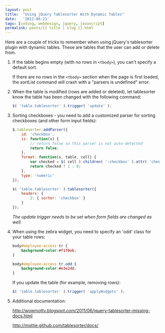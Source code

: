 ```yaml
---
layout: post
title:  "Using jQuery Tablesorter With Dynamic Tables"
date:   '2012-06-21'
tags: [coding, webdesign, jquery, javascript]
permalink: posts/{{ title | slug }}.html
---
```

Here are a couple of tricks to remember when using jQuery's tablesorter plugin with dynamic tables. These are tables that the user can add or delete from.

1. If the table begins empty (with no rows in `<tbody>`), you can't
specify a default sort.

	If there are no rows in the `<tbody>` section when the page is first
	loaded, the sortList command will crash with a "parsers is undefined"
	error.

2. When the table is modified (rows are added or deleted), let tablesorter
know the table has been changed with the following command:

	~~~ javascript
	$( 'table.tablesorter' ).trigger( 'update' );
	~~~

3. Sorting checkboxes - you need to add a customized parser for sorting
checkboxes (and other form input fields):

	~~~ javascript
	$.tablesorter.addParser({
	    id: 'checkbox',
	    is: function(s) {
	        // return false so this parser is not auto-detected
	        return false;
	    },
	    format: function(s, table, cell) {
	        var checked = $( cell ).children( ':checkbox' ).attr( 'checked' );
	        return checked ? 1 : 0;
	    },
	    type: 'numeric'
	});

	$( 'table.tablesorter' ).tablesorter({
	    headers: {
	        2: { sorter: 'checkbox' }
	    }
	});
	~~~

	*The update trigger needs to be set when form fields are changed as well.*

4. When using the zebra widget, you need to specify an 'odd' class for your
table rows:

	~~~ scss
	body#employee-access tr {
		background-color:#f1f0eb;
	}

	body#employee-access tr.odd {
		background-color:#e3e2dd;
	}
	~~~

	If you update the table (for example, removing rows):

	~~~ javascript
	$( 'table.tablesorter' ).trigger( 'applyWidgets' );
	~~~

5. Additional documentation:

	<http://wowmotty.blogspot.com/2011/06/jquery-tablesorter-missing-docs.html>

	<http://mottie.github.com/tablesorter/docs/>

